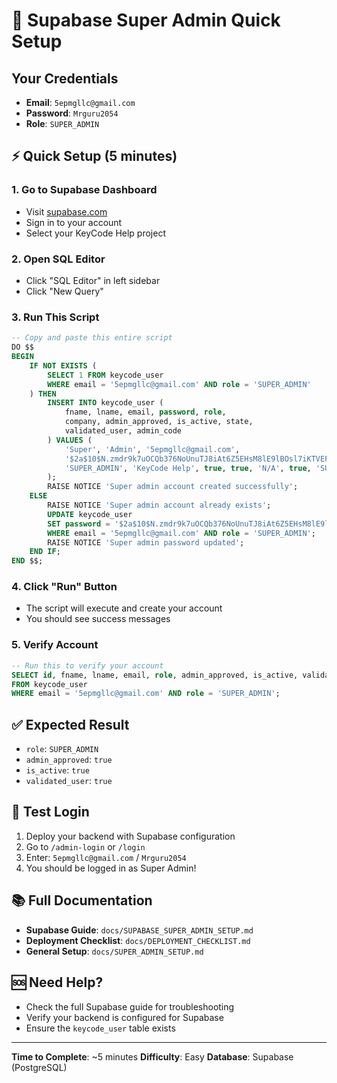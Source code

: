 # 🚀 Supabase Super Admin Quick Setup

## Your Credentials
- **Email**: `5epmgllc@gmail.com`
- **Password**: `Mrguru2054`
- **Role**: `SUPER_ADMIN`

## ⚡ Quick Setup (5 minutes)

### 1. Go to Supabase Dashboard
- Visit [supabase.com](https://supabase.com)
- Sign in to your account
- Select your KeyCode Help project

### 2. Open SQL Editor
- Click "SQL Editor" in left sidebar
- Click "New Query"

### 3. Run This Script
```sql
-- Copy and paste this entire script
DO $$
BEGIN
    IF NOT EXISTS (
        SELECT 1 FROM keycode_user 
        WHERE email = '5epmgllc@gmail.com' AND role = 'SUPER_ADMIN'
    ) THEN
        INSERT INTO keycode_user (
            fname, lname, email, password, role, 
            company, admin_approved, is_active, state, 
            validated_user, admin_code
        ) VALUES (
            'Super', 'Admin', '5epmgllc@gmail.com', 
            '$2a$10$N.zmdr9k7uOCQb376NoUnuTJ8iAt6Z5EHsM8lE9lBOsl7iKTVEFDa',
            'SUPER_ADMIN', 'KeyCode Help', true, true, 'N/A', true, 'SUPER_ADMIN_2024'
        );
        RAISE NOTICE 'Super admin account created successfully';
    ELSE
        RAISE NOTICE 'Super admin account already exists';
        UPDATE keycode_user 
        SET password = '$2a$10$N.zmdr9k7uOCQb376NoUnuTJ8iAt6Z5EHsM8lE9lBOsl7iKTVEFDa'
        WHERE email = '5epmgllc@gmail.com' AND role = 'SUPER_ADMIN';
        RAISE NOTICE 'Super admin password updated';
    END IF;
END $$;
```

### 4. Click "Run" Button
- The script will execute and create your account
- You should see success messages

### 5. Verify Account
```sql
-- Run this to verify your account
SELECT id, fname, lname, email, role, admin_approved, is_active, validated_user
FROM keycode_user 
WHERE email = '5epmgllc@gmail.com' AND role = 'SUPER_ADMIN';
```

## ✅ Expected Result
- `role`: `SUPER_ADMIN`
- `admin_approved`: `true`
- `is_active`: `true`
- `validated_user`: `true`

## 🔐 Test Login
1. Deploy your backend with Supabase configuration
2. Go to `/admin-login` or `/login`
3. Enter: `5epmgllc@gmail.com` / `Mrguru2054`
4. You should be logged in as Super Admin!

## 📚 Full Documentation
- **Supabase Guide**: `docs/SUPABASE_SUPER_ADMIN_SETUP.md`
- **Deployment Checklist**: `docs/DEPLOYMENT_CHECKLIST.md`
- **General Setup**: `docs/SUPER_ADMIN_SETUP.md`

## 🆘 Need Help?
- Check the full Supabase guide for troubleshooting
- Verify your backend is configured for Supabase
- Ensure the `keycode_user` table exists

---

**Time to Complete**: ~5 minutes
**Difficulty**: Easy
**Database**: Supabase (PostgreSQL)
